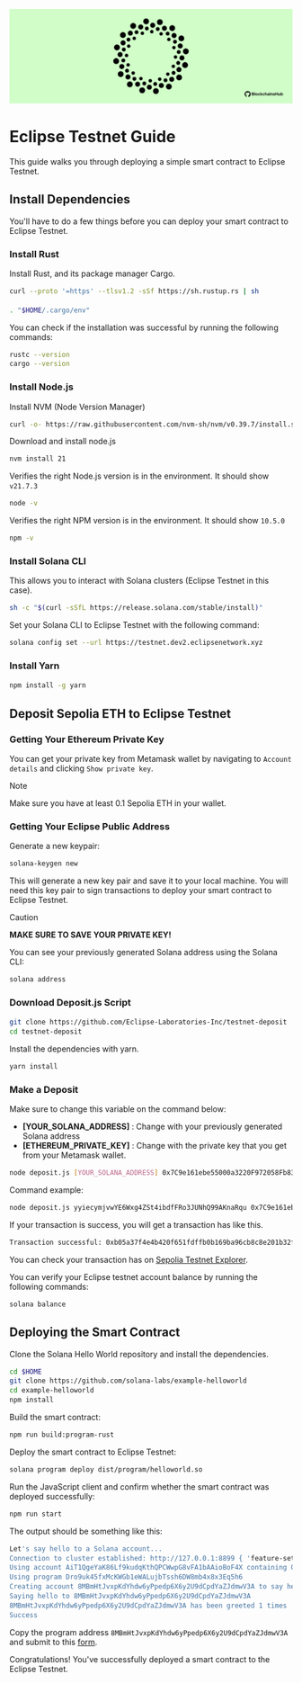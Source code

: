 ![alt text](<Eclipse Github Banner.png>)

# Eclipse Testnet Guide
This guide walks you through deploying a simple smart contract to Eclipse Testnet.

## Install Dependencies
You'll have to do a few things before you can deploy your smart contract to Eclipse Testnet.

### Install Rust
Install Rust, and its package manager Cargo.
```bash
curl --proto '=https' --tlsv1.2 -sSf https://sh.rustup.rs | sh

. "$HOME/.cargo/env"
```

You can check if the installation was successful by running the following commands:
```bash
rustc --version
cargo --version
```

### Install Node.js
Install NVM (Node Version Manager)
```bash
curl -o- https://raw.githubusercontent.com/nvm-sh/nvm/v0.39.7/install.sh | bash
```

Download and install node.js
```bash
nvm install 21
```

Verifies the right Node.js version is in the environment. It should show `v21.7.3`
```bash
node -v
```

Verifies the right NPM version is in the environment. It should show `10.5.0`
```bash
npm -v
```

### Install Solana CLI
This allows you to interact with Solana clusters (Eclipse Testnet in this case).
```bash
sh -c "$(curl -sSfL https://release.solana.com/stable/install)"
```

Set your Solana CLI to Eclipse Testnet with the following command:
```bash
solana config set --url https://testnet.dev2.eclipsenetwork.xyz
```

### Install Yarn
```bash
npm install -g yarn
```

## Deposit Sepolia ETH to Eclipse Testnet
### Getting Your Ethereum Private Key
You can get your private key from Metamask wallet by navigating to `Account details` and clicking `Show private key`.

> [!NOTE]
> Make sure you have at least 0.1 Sepolia ETH in your wallet.

### Getting Your Eclipse Public Address
Generate a new keypair:
```bash
solana-keygen new
```
This will generate a new key pair and save it to your local machine. You will need this key pair to sign transactions to deploy your smart contract to Eclipse Testnet.

> [!CAUTION]
> **MAKE SURE TO SAVE YOUR PRIVATE KEY!**

You can see your previously generated Solana address using the Solana CLI:
```bash
solana address
```

### Download Deposit.js Script
```bash
git clone https://github.com/Eclipse-Laboratories-Inc/testnet-deposit
cd testnet-deposit
```

Install the dependencies with yarn.
```bash
yarn install
```

### Make a Deposit
Make sure to change this variable on the command below:
- **[YOUR_SOLANA_ADDRESS]** : Change with your previously generated Solana address
- **[ETHEREUM_PRIVATE_KEY]** : Change with the private key that you get from your Metamask wallet.

```bash
node deposit.js [YOUR_SOLANA_ADDRESS] 0x7C9e161ebe55000a3220F972058Fb83273653a6e 1500000 100 [ETHEREUM_PRIVATE_KEY] https://rpc.sepolia.org
```

Command example:
```bash
node deposit.js yyiecymjvwYE6Wxg4ZSt4ibdfFRo3JUNhQ99AKnaRqu 0x7C9e161ebe55000a3220F972058Fb83273653a6e 1500000 100 3e1bf180e4778c7944f509b422711101186d26ac15337934f12088623755c0b7 https://rpc.sepolia.org/
```

If your transaction is success, you will get a transaction has like this.
```bash
Transaction successful: 0xb05a37f4e4b420f651fdffb0b169ba96cb8c8e201b32f3d8d0c94705d7dc6d5f
```

You can check your transaction has on [Sepolia Testnet Explorer](https://sepolia.etherscan.io/).

You can verify your Eclipse testnet account balance by running the following commands:
```bash
solana balance
```

## Deploying the Smart Contract
Clone the Solana Hello World repository and install the dependencies.
```bash
cd $HOME
git clone https://github.com/solana-labs/example-helloworld
cd example-helloworld
npm install
```

Build the smart contract:
```bash
npm run build:program-rust
```

Deploy the smart contract to Eclipse Testnet:
```bash
solana program deploy dist/program/helloworld.so
```

Run the JavaScript client and confirm whether the smart contract was deployed successfully:
```bash
npm run start
```

The output should be something like this:
```bash
Let's say hello to a Solana account...
Connection to cluster established: http://127.0.0.1:8899 { 'feature-set': 2045430982, 'solana-core': '1.7.8' }
Using account AiT1QgeYaK86Lf9kudqKthQPCWwpG8vFA1bAAioBoF4X containing 0.00141872 SOL to pay for fees
Using program Dro9uk45fxMcKWGb1eWALujbTssh6DW8mb4x8x3Eq5h6
Creating account 8MBmHtJvxpKdYhdw6yPpedp6X6y2U9dCpdYaZJdmwV3A to say hello to
Saying hello to 8MBmHtJvxpKdYhdw6yPpedp6X6y2U9dCpdYaZJdmwV3A
8MBmHtJvxpKdYhdw6yPpedp6X6y2U9dCpdYaZJdmwV3A has been greeted 1 times
Success
```

Copy the program address `8MBmHtJvxpKdYhdw6yPpedp6X6y2U9dCpdYaZJdmwV3A` and submit to this [form](https://forms.gle/yJfFABQDPmpvgzAf7).

Congratulations! You've successfully deployed a smart contract to the Eclipse Testnet.